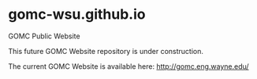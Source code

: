 # gomc-wsu.github.io
GOMC Public Website

This future GOMC Website repository is under construction.  

The current GOMC Website is available here:
http://gomc.eng.wayne.edu/

